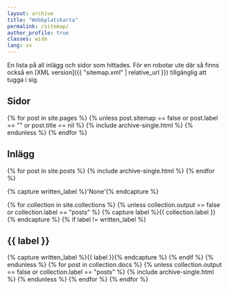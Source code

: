 ```yaml
---
layout: archive
title: "Webbplatskarta"
permalink: /sitemap/
author_profile: true
classes: wide
lang: sv
---
```

En lista på all inlägg och sidor som hittades. För en robotar ute där så finns också en [XML version]({{ "sitemap.xml" | relative_url }}) tillgänglig att tugga i sig.

<h2>Sidor</h2>
{% for post in site.pages %}
  {% unless post.sitemap == false or post.label == "" or post.title == nil %}
    {% include archive-single.html %}
  {% endunless %}
{% endfor %}

<h2>Inlägg</h2>
{% for post in site.posts %}
  {% include archive-single.html %}
{% endfor %}

{% capture written_label %}'None'{% endcapture %}

{% for collection in site.collections %}
{% unless collection.output == false or collection.label == "posts" %}
{% capture label %}{{ collection.label }}{% endcapture %}
{% if label != written_label %}

  <h2>{{ label }}</h2>
  {% capture written_label %}{{ label }}{% endcapture %}
  {% endif %}
{% endunless %}
{% for post in collection.docs %}
  {% unless collection.output == false or collection.label == "posts" %}
  {% include archive-single.html %}
  {% endunless %}
{% endfor %}
{% endfor %}
